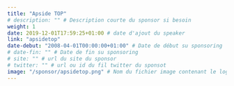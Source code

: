 ```yaml
---
title: "Apside TOP"
# description: "" # Description courte du sponsor si besoin
weight: 1
date: 2019-12-01T17:59:25+01:00 # date d'ajout du speaker
link: "apsidetop"
date-debut: "2008-04-01T00:00:00+01:00" # Date de début su sponsoring
# date-fin: "" # Date de fin su sponsoring
# site: "" # url du site du sponsor
# twitter: "" # url ou id du fil twitter du sponsot
image: "/sponsor/apsidetop.png" # Nom du fichier image contenant le logo du sponsor
---
```

